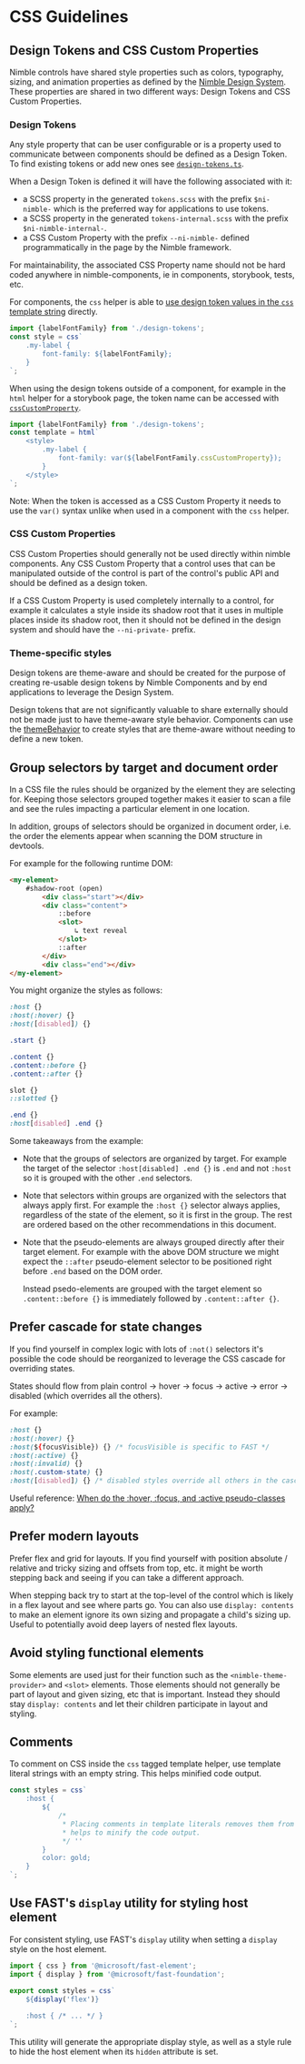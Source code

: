 # CSS Guidelines

## Design Tokens and CSS Custom Properties

Nimble controls have shared style properties such as colors, typography, sizing, and animation properties as defined by the [Nimble Design System](https://xd.adobe.com/view/8ce280ab-1559-4961-945c-182955c7780b-d9b1/). These properties are shared in two different ways: Design Tokens and CSS Custom Properties.

### Design Tokens

Any style property that can be user configurable or is a property used to communicate between components should be defined as a Design Token. To find existing tokens or add new ones see [`design-tokens.ts`](/packages/nimble-components/src/theme-provider/design-tokens.ts).

When a Design Token is defined it will have the following associated with it:
- a SCSS property in the generated `tokens.scss` with the prefix `$ni-nimble-` which is the preferred way for applications to use tokens.
- a SCSS property in the generated `tokens-internal.scss` with the prefix `$ni-nimble-internal-`.
- a CSS Custom Property with the prefix `--ni-nimble-` defined programmatically in the page by the Nimble framework.

For maintainability, the associated CSS Property name should not be hard coded anywhere in nimble-components, ie in components, storybook, tests, etc.

For components, the `css` helper is able to [use design token values in the `css` template string](https://www.fast.design/docs/design-systems/design-tokens#using-design-tokens-in-css) directly.

```js
import {labelFontFamily} from './design-tokens';
const style = css`
    .my-label {
        font-family: ${labelFontFamily};
    }
`;
```

When using the design tokens outside of a component, for example in the `html` helper for a storybook page, the token name can be accessed with [`cssCustomProperty`](https://www.fast.design/docs/api/fast-foundation.cssdesigntoken.csscustomproperty).

```js
import {labelFontFamily} from './design-tokens';
const template = html`
    <style>
        .my-label {
            font-family: var(${labelFontFamily.cssCustomProperty});
        }
    </style>
`;
```

Note: When the token is accessed as a CSS Custom Property it needs to use the `var()` syntax unlike when used in a component with the `css` helper.

### CSS Custom Properties

CSS Custom Properties should generally not be used directly within nimble components. Any CSS Custom Property that a control uses that can be manipulated outside of the control is part of the control's public API and should be defined as a design token.

If a CSS Custom Property is used completely internally to a control, for example it calculates a style inside its shadow root that it uses in multiple places inside its shadow root, then it should not be defined in the design system and should have the `--ni-private-` prefix.

### Theme-specific styles

Design tokens are theme-aware and should be created for the purpose of creating re-usable design tokens by Nimble Components and by end applications to leverage the Design System.

Design tokens that are not significantly valuable to share externally should not be made just to have theme-aware style behavior. Components can use the [themeBehavior](/packages/nimble-components/src/utilities/style/theme.ts) to create styles that are theme-aware without needing to define a new token.

## Group selectors by target and document order

In a CSS file the rules should be organized by the element they are selecting for. Keeping those selectors grouped together makes it easier to scan a file and see the rules impacting a particular element in one location.

In addition, groups of selectors should be organized in document order, i.e. the order the elements appear when scanning the DOM structure in devtools.

For example for the following runtime DOM:

```html
<my-element>
    #shadow-root (open)
        <div class="start"></div>
        <div class="content">
            ::before
            <slot>
                ↳ text reveal
            </slot>
            ::after
        </div>
        <div class="end"></div>
</my-element>
```

You might organize the styles as follows:
```css
:host {}
:host(:hover) {}
:host([disabled]) {}

.start {}

.content {}
.content::before {}
.content::after {}

slot {}
::slotted {}

.end {}
:host[disabled] .end {}
```

Some takeaways from the example:

- Note that the groups of selectors are organized by target. For example the target of the selector `:host[disabled] .end {}` is `.end` and not `:host` so it is grouped with the other `.end` selectors.

- Note that selectors within groups are organized with the selectors that always apply first. For example the `:host {}` selector always applies, regardless of the state of the element, so it is first in the group. The rest are ordered based on the other recommendations in this document.

- Note that the pseudo-elements are always grouped directly after their target element. For example with the above DOM structure we might expect the `::after` pseudo-element selector to be positioned right before `.end` based on the DOM order. 

   Instead psedo-elements are grouped with the target element so `.content::before {}` is immediately followed by `.content::after {}`.


## Prefer cascade for state changes

If you find yourself in complex logic with lots of `:not()` selectors it's possible the code should be reorganized to leverage the CSS cascade for overriding states. 

States should flow from plain control -> hover -> focus -> active -> error -> disabled (which overrides all the others).

For example:

```css
:host {}
:host(:hover) {}
:host(${focusVisible}) {} /* focusVisible is specific to FAST */
:host(:active) {}
:host(:invalid) {}
:host(.custom-state) {}
:host([disabled]) {} /* disabled styles override all others in the cascade*/
```

Useful reference: [When do the :hover, :focus, and :active pseudo-classes apply?](https://bitsofco.de/when-do-the-hover-focus-and-active-pseudo-classes-apply/)

## Prefer modern layouts

Prefer flex and grid for layouts. If you find yourself with position absolute / relative and tricky sizing and offsets from top, etc. it might be worth stepping back and seeing if you can take a different approach.

When stepping back try to start at the top-level of the control which is likely in a flex layout and see where parts go. You can also use `display: contents` to make an element ignore its own sizing and propagate a child's sizing up. Useful to potentially avoid deep layers of nested flex layouts.

## Avoid styling functional elements

Some elements are used just for their function such as the `<nimble-theme-provider>` and `<slot>` elements. Those elements should not generally be part of layout and given sizing, etc that is important. Instead they should stay `display: contents` and let their children participate in layout and styling.

## Comments

To comment on CSS inside the `css` tagged template helper, use template literal strings with an empty string. This helps minified code output.

```ts
const styles = css`
    :host {
        ${
            /*
             * Placing comments in template literals removes them from the compiled code and
             * helps to minify the code output.
             */ ''
        }
        color: gold;
    }
`;
```

## Use FAST's `display` utility for styling host element

For consistent styling, use FAST's `display` utility when setting a `display` style on the host element.

```ts
import { css } from '@microsoft/fast-element';
import { display } from '@microsoft/fast-foundation';

export const styles = css`
    ${display('flex')}
    
    :host { /* ... */ }
`;
```

This utility will generate the appropriate display style, as well as a style rule to hide the host element when its `hidden` attribute is set.